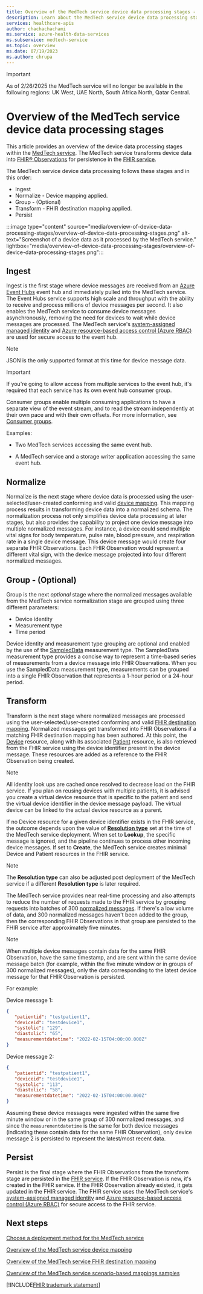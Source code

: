 ```yaml
---
title: Overview of the MedTech service device data processing stages - Azure Health Data Services
description: Learn about the MedTech service device data processing stages.
services: healthcare-apis
author: chachachachami
ms.service: azure-health-data-services
ms.subservice: medtech-service
ms.topic: overview
ms.date: 07/19/2023
ms.author: chrupa
---
```


> [!IMPORTANT]
> As of 2/26/2025 the MedTech service will no longer be available in the following regions: UK West, UAE North, South Africa North, Qatar Central.
# Overview of the MedTech service device data processing stages 

This article provides an overview of the device data processing stages within the [MedTech service](overview.md). The MedTech service transforms device data into [FHIR&reg; Observations](https://www.hl7.org/fhir/observation.html) for persistence in the [FHIR service](../fhir/overview.md).

The MedTech service device data processing follows these stages and in this order:

* Ingest
* Normalize - Device mapping applied.
* Group - (Optional)
* Transform - FHIR destination mapping applied.
* Persist

:::image type="content" source="media/overview-of-device-data-processing-stages/overview-of-device-data-processing-stages.png" alt-text="Screenshot of a device data as it processed by the MedTech service." lightbox="media/overview-of-device-data-processing-stages/overview-of-device-data-processing-stages.png":::

## Ingest
Ingest is the first stage where device messages are received from an [Azure Event Hubs](../../event-hubs/index.yml) event hub and immediately pulled into the MedTech service. The Event Hubs service supports high scale and throughput with the ability to receive and process millions of device messages per second. It also enables the MedTech service to consume device messages asynchronously, removing the need for devices to wait while device messages are processed. The MedTech service's [system-assigned managed identity](../../active-directory/managed-identities-azure-resources/overview.md#managed-identity-types) and [Azure resource-based access control (Azure RBAC)](../../role-based-access-control/overview.md) are used for secure access to the event hub.

> [!NOTE]
> JSON is the only supported format at this time for device message data.

> [!IMPORTANT]
> If you're going to allow access from multiple services to the event hub, it's required that each service has its own event hub consumer group.
>
> Consumer groups enable multiple consuming applications to have a separate view of the event stream, and to read the stream independently at their own pace and with their own offsets. For more information, see [Consumer groups](../../event-hubs/event-hubs-features.md#consumer-groups).
>
> Examples:
>
> - Two MedTech services accessing the same event hub.
>
> - A MedTech service and a storage writer application accessing the same event hub.

## Normalize
Normalize is the next stage where device data is processed using the user-selected/user-created conforming and valid [device mapping](overview-of-device-mapping.md). This mapping process results in transforming device data into a normalized schema. The normalization process not only simplifies device data processing at later stages, but also provides the capability to project one device message into multiple normalized messages. For instance, a device could send multiple vital signs for body temperature, pulse rate, blood pressure, and respiration rate in a single device message. This device message would create four separate FHIR Observations. Each FHIR Observation would represent a different vital sign, with the device message projected into four different normalized messages.

## Group - (Optional)
Group is the next *optional* stage where the normalized messages available from the MedTech service normalization stage are grouped using three different parameters:

* Device identity
* Measurement type
* Time period

Device identity and measurement type grouping are optional and enabled by the use of the [SampledData](https://www.hl7.org/fhir/datatypes.html#SampledData) measurement type. The SampledData measurement type provides a concise way to represent a time-based series of measurements from a device message into FHIR Observations. When you use the SampledData measurement type, measurements can be grouped into a single FHIR Observation that represents a 1-hour period or a 24-hour period.

## Transform
Transform is the next stage where normalized messages are processed using the user-selected/user-created conforming and valid [FHIR destination mapping](overview-of-fhir-destination-mapping.md). Normalized messages get transformed into FHIR Observations if a matching FHIR destination mapping has been authored. At this point, the [Device](https://www.hl7.org/fhir/device.html) resource, along with its associated [Patient](https://www.hl7.org/fhir/patient.html) resource, is also retrieved from the FHIR service using the device identifier present in the device message. These resources are added as a reference to the FHIR Observation being created.

> [!NOTE]
> All identity look ups are cached once resolved to decrease load on the FHIR service. If you plan on reusing devices with multiple patients, it is advised you create a virtual device resource that is specific to the patient and send the virtual device identifier in the device message payload. The virtual device can be linked to the actual device resource as a parent.

If no Device resource for a given device identifier exists in the FHIR service, the outcome depends upon the value of [**Resolution type**](deploy-manual-portal.md#configure-the-destination-tab) set at the time of the MedTech service deployment. When set to **Lookup**, the specific message is ignored, and the pipeline continues to process other incoming device messages. If set to **Create**, the MedTech service creates minimal Device and Patient resources in the FHIR service.  

> [!NOTE]
> The **Resolution type** can also be adjusted post deployment of the MedTech service if a different **Resolution type** is later required.

The MedTech service provides near real-time processing and also attempts to reduce the number of requests made to the FHIR service by grouping requests into batches of 300 [normalized messages](#normalize). If there's a low volume of data, and 300 normalized messages haven't been added to the group, then the corresponding FHIR Observations in that group are persisted to the FHIR service after approximately five minutes.

> [!NOTE]
> When multiple device messages contain data for the same FHIR Observation, have the same timestamp, and are sent within the same device message batch (for example, within the five minute window or in groups of 300 normalized messages), only the data corresponding to the latest device message for that FHIR Observation is persisted.
>
> For example:
>
> Device message 1:
> ```json
> {    
>    "patientid": "testpatient1",    
>    "deviceid": "testdevice1",
>    "systolic": "129",    
>    "diastolic": "65",    
>    "measurementdatetime": "2022-02-15T04:00:00.000Z"
> } 
> ```
>
> Device message 2:
> ```json
> {   
>    "patientid": "testpatient1",    
>    "deviceid": "testdevice1",    
>    "systolic": "113",    
>    "diastolic": "58",    
>    "measurementdatetime": "2022-02-15T04:00:00.000Z"
> }
> ```
>
> Assuming these device messages were ingested within the same five minute window or in the same group of 300 normalized messages, and since the `measurementdatetime` is the same for both device messages (indicating these contain data for the same FHIR Observation), only device message 2 is persisted to represent the latest/most recent data.

## Persist
Persist is the final stage where the FHIR Observations from the transform stage are persisted in the [FHIR service](../fhir/overview.md). If the FHIR Observation is new, it's created in the FHIR service. If the FHIR Observation already existed, it gets updated in the FHIR service. The FHIR service uses the MedTech service's [system-assigned managed identity](../../active-directory/managed-identities-azure-resources/overview.md#managed-identity-types) and [Azure resource-based access control (Azure RBAC)](../../role-based-access-control/overview.md) for secure access to the FHIR service.

## Next steps

[Choose a deployment method for the MedTech service](deploy-choose-method.md)

[Overview of the MedTech service device mapping](overview-of-device-mapping.md)

[Overview of the MedTech service FHIR destination mapping](overview-of-fhir-destination-mapping.md)

[Overview of the MedTech service scenario-based mappings samples](overview-of-samples.md)

[!INCLUDE[FHIR trademark statement](../includes/healthcare-apis-fhir-trademark.md)]
